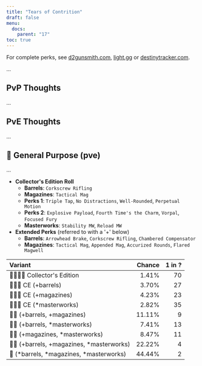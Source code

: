 ```yaml
---
title: "Tears of Contrition"
draft: false
menu:
  docs:
    parent: "17"
toc: true
---
```


For complete perks, see [d2gunsmith.com](https://d2gunsmith.com/w/1366394399), [light.gg](https://www.light.gg/db/items/1366394399) or [destinytracker.com](https://destinytracker.com/destiny-2/db/items/1366394399).

...

## PvP Thoughts

...

## PvE Thoughts

...

## 👾 General Purpose (pve)

...

* **Collector's Edition Roll**
  * **Barrels**: `Corkscrew Rifling`
  * **Magazines**: `Tactical Mag`
  * **Perks 1**: `Triple Tap`, `No Distractions`, `Well-Rounded`, `Perpetual Motion`
  * **Perks 2**: `Explosive Payload`, `Fourth Time's the Charm`, `Vorpal`, `Focused Fury`
  * **Masterworks**: `Stability MW`, `Reload MW`
* **Extended Perks** (referred to with a '+' below)
  * **Barrels**: `Arrowhead Brake`, `Corkscrew Rifling`, `Chambered Compensator`
  * **Magazines**: `Tactical Mag`, `Appended Mag`, `Accurized Rounds`, `Flared Magwell`

| Variant | Chance | 1 in ? |
|:-|-:|-:|
| 👾👾👾🌟 Collector's Edition | 1.41% | 70 |
| 👾👾👾 CE (+barrels) | 3.70% | 27 |
| 👾👾👾 CE (+magazines) | 4.23% | 23 |
| 👾👾👾 CE (*masterworks) | 2.82% | 35 |
| 👾👾 (+barrels, +magazines) | 11.11% | 9 |
| 👾👾 (+barrels, *masterworks) | 7.41% | 13 |
| 👾👾 (+magazines, *masterworks) | 8.47% | 11 |
| 👾👾 (+barrels, +magazines, *masterworks) | 22.22% | 4 |
| 👾 (*barrels, *magazines, *masterworks) | 44.44% | 2 |
